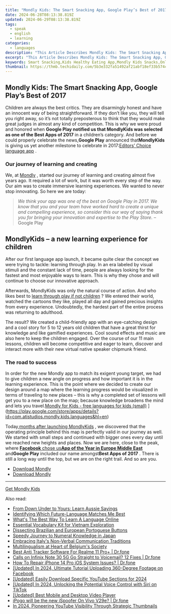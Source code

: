 ```yaml
---
title: "Mondly Kids: The Smart Snacking App, Google Play’s Best of 2017"
date: 2024-06-28T08:13:38.819Z
updated: 2024-06-29T08:13:38.819Z
tags:
  - speak
  - english
  - learning
categories:
  - languages
description: "This Article Describes Mondly Kids: The Smart Snacking App, Google Play’s Best of 2017"
excerpt: "This Article Describes Mondly Kids: The Smart Snacking App, Google Play’s Best of 2017"
keywords: Smart Snacking,Kids Healthy Eating App,Mondly Kids Snacks,Online Nutritional Guidance for Children,2017 Best Kids Snacking App (Google Play),Innovative Kids' Nutrition Mobile Application,Interactive Snack Recommendations (Kids)
thumbnail: https://thmb.techidaily.com/5b3e332fa51492af21abf18ef33b574cc8cc906108c430d8c2e295ba6edd5cf6.jpg
---
```


## Mondly Kids: The Smart Snacking App, Google Play’s Best of 2017

 Children are always the best critics. They are disarmingly honest and have an innocent way of being straightforward. If they don’t like you, they will tell you right away, so it’s not totally preposterous to think that they would make great judges in almost any kind of competition. This is why we were proud and honored when **Google Play notified us that MondlyKids was selected as one of the Best Apps of 2017** in a children’s category. And before we could properly celebrate the news,**Google Play** announced that**MondlyKids** is giving us yet another milestone to celebrate in 2017:[Editors’ Choice language app](https://shop.mondly.com/affiliate.php?ACCOUNT=ATISTUDI&AFFILIATE=108875&PATH=https://www.mondly.com?AFFILIATE=108875) .

### Our journey of learning and creating

 We, at [Mondly](https://adjt.mondly.com/5ixfg4k?campaign=blog-post-id-942&fallback=https%3A%2F%2Fapp.mondly.com%3Futm%5Fmedium%3Dblog%5Fblog-post-id-942%26utm%5Fsource%3Dblog-post-id-942&redirect%5Fmacos=https%3A%2F%2Fapp.mondly.com%3Futm%5Fmedium%3Dblog%5Fblog-post-id-942%26utm%5Fsource%3Dblog-post-id-942&redirect%5Fandroid=https%3A%2F%2Fplay.google.com%2Fstore%2Fapps%2Fdetails%3Fid%3Dcom.atistudios.mondly.languages%3Futm%5Fmedium%3Dblog%5Fblog-post-id-942%26utm%5Fsource%3Dblog-post-id-942&redirect%5Fios=https%3A%2F%2Fapps.apple.com%2Fapp%2Fapple-store%2Fid987873536%3Fpt%3D78954800%26ct%3Dblog-post-id-942%26mt%3D8) , started our journey of learning and creating almost five years ago. It required a lot of work, but it was worth every step of the way. Our aim was to create immersive learning experiences. We wanted to never stop innovating. So here we are today:

> _We think your app was one of the best on Google Play in 2017\. We know that you and your team have worked hard to create a unique and compelling experience, so consider this our way of saying thank you for bringing your innovation and expertise to the Play Store._  – Google Play

## MondlyKids – a new learning experience for children

 After our first language app launch, it became quite clear the concept we were trying to tackle: learning through play. In an era labeled by visual stimuli and the constant lack of time, people are always looking for the fastest and most enjoyable ways to learn. This is why they chose and will continue to choose our innovative approach.

 Afterwards, MondlyKids was only the natural course of action. And who likes best to [learn through play if not children](https://shop.mondly.com/affiliate.php?ACCOUNT=ATISTUDI&AFFILIATE=108875&PATH=https://www.mondly.com?AFFILIATE=108875) ? We entered their world, watched the cartoons they like, played all day and gained precious insights from every experience. Undoubtedly, the hardest part of the entire process was returning to adulthood.

 The result? We created a child-friendly app with an eye-catching design and a cool story for 5 to 12 years old children that have a great thirst for knowledge and like gamified experiences. Cool sound effects and music are also here to keep the children engaged. Over the course of our 11 main lessons, children will become competitive and eager to learn, discover and interact more with their new virtual native speaker chipmunk friend.

### The road to success

 In order for the new Mondly app to match its exigent young target, we had to give children a new angle on progress and how important it is in the learning experience. This is the point where we decided to create our design around a map where the learning progress would be visualized in terms of traveling to new places – this is why a completed set of lessons will get you to a new place on the map; because knowledge broadens the mind and lets you travel.[Mondly for Kids - free languages for kids (small)](https://edge.mondly.com/blog/wp-content/uploads/2017/12/Mondly-for-Kids-free-languages-for-kids-small-1024x921.png "Google Play Selects Mondly’s Kids App As One Of The Best Apps Of 2017 2") ](https://play.google.com/store/apps/details?id=com.atistudios.mondly.kids.languages&hl=en)

 Today,[months after launching MondlyKids](https://shop.mondly.com/affiliate.php?ACCOUNT=ATISTUDI&AFFILIATE=108875&PATH=https://www.mondly.com?AFFILIATE=108875) , we discovered that the operating principle behind this map is perfectly valid in our journey as well. We started with small steps and continued with bigger ones every day until we reached new heights and places. Now we are here, close to the peak, where [**Facebook** chose us**App of the Year in Europe Middle East**](https://shop.mondly.com/affiliate.php?ACCOUNT=ATISTUDI&AFFILIATE=108875&PATH=https://www.mondly.com?AFFILIATE=108875) and**Google Play** included our name amongst**Best Apps of 2017** . There is still a long way until the top, but we are on the right trail. And so are you.

* [Download Mondly](https://www.facebook.com/sharer/sharer.php?u=https%3A%2F%2Fwww.mondly.com%2Fblog%2Fgoogle-play-selects-mondlys-kids-app-one-best-apps-2017%2F&t=Google+Play+selects+Mondly%E2%80%99s+Kids+App+as+one+of+the+Best+Apps+of+2017 "Share on Facebook")
* [Download Mondly](https://shop.mondly.com/affiliate.php?ACCOUNT=ATISTUDI&AFFILIATE=108875&PATH=https://www.mondly.com?AFFILIATE=108875)

---

[Get Mondly Kids](https://play.google.com/store/apps/details?id=com.atistudios.mondly.kids.languages&hl=en "Get Mondly Kids")

<ins class="adsbygoogle"
     style="display:block"
     data-ad-format="autorelaxed"
     data-ad-client="ca-pub-7571918770474297"
     data-ad-slot="1223367746"></ins>



<ins class="adsbygoogle"
     style="display:block"
     data-ad-client="ca-pub-7571918770474297"
     data-ad-slot="8358498916"
     data-ad-format="auto"
     data-full-width-responsive="true"></ins>

<span class="atpl-alsoreadstyle">Also read:</span>
<div><ul>
<li><a href="https://mondly-stories.techidaily.com/from-down-under-to-yours-learn-aussie-sayings/"><u>From Down Under to Yours: Learn Aussie Sayings</u></a></li>
<li><a href="https://mondly-stories.techidaily.com/identifying-which-future-language-matches-me-best/"><u>Identifying Which Future-Language Matches Me Best</u></a></li>
<li><a href="https://mondly-stories.techidaily.com/whats-the-best-way-to-learn-a-language-online/"><u>What's The Best Way To Learn A Language Online</u></a></li>
<li><a href="https://mondly-stories.techidaily.com/essential-vocabulary-kit-for-vietnam-exploration/"><u>Essential Vocabulary Kit for Vietnam Exploration</u></a></li>
<li><a href="https://mondly-stories.techidaily.com/dissecting-brazilian-and-european-portoguese-buttons/"><u>Dissecting Brazilian and European Portoguese Buttons</u></a></li>
<li><a href="https://mondly-stories.techidaily.com/speedy-journey-to-numeral-knowledge-in-japan/"><u>Speedy Journey to Numeral Knowledge in Japan</u></a></li>
<li><a href="https://mondly-stories.techidaily.com/embracing-italys-non-verbal-communication-traditions/"><u>Embracing Italy's Non-Verbal Communication Traditions</u></a></li>
<li><a href="https://mondly-stories.techidaily.com/multilingualism-at-heart-of-belgiums-society/"><u>Multilingualism at Heart of Belgium's Society</u></a></li>
<li><a href="https://android-location-track.techidaily.com/best-anti-tracker-software-for-realme-11-proplus-drfone-by-drfone-virtual-android/"><u>Best Anti Tracker Software For Realme 11 Pro+ | Dr.fone</u></a></li>
<li><a href="https://howto.techidaily.com/calls-on-infinix-note-30-5g-go-straight-to-voicemail-12-fixes-drfone-by-drfone-fix-android-problems-fix-android-problems/"><u>Calls on Infinix Note 30 5G Go Straight to Voicemail? 12 Fixes | Dr.fone</u></a></li>
<li><a href="https://blog-min.techidaily.com/how-to-repair-iphone-14-pro-ios-system-issues-drfone-by-drfone-ios-system-repair-ios-system-repair/"><u>How To Repair iPhone 14 Pro iOS System Issues? | Dr.fone</u></a></li>
<li><a href="https://facebook-video-recording.techidaily.com/updated-in-2024-ultimate-tutorial-uploading-360-degree-footage-on-facebook/"><u>[Updated] In 2024, Ultimate Tutorial  Uploading 360-Degree Footage on Facebook</u></a></li>
<li><a href="https://facebook-video-footage.techidaily.com/updated-easily-download-specific-youtube-sections-for-2024/"><u>[Updated] Easily Download Specific YouTube Sections for 2024</u></a></li>
<li><a href="https://tiktok-video-recordings.techidaily.com/updated-in-2024-unlocking-the-potential-voice-control-with-siri-on-tiktok/"><u>[Updated] In 2024, Unlocking the Potential  Voice Control with Siri on TikTok</u></a></li>
<li><a href="https://extra-lessons.techidaily.com/updated-best-mobile-and-desktop-video-player/"><u>[Updated] Best Mobile and Desktop Video Player</u></a></li>
<li><a href="https://change-location.techidaily.com/ipogo-will-be-the-new-ispoofer-on-vivo-v29e-drfone-by-drfone-virtual-android/"><u>iPogo will be the new iSpoofer On Vivo V29e? | Dr.fone</u></a></li>
<li><a href="https://youtube-stream.techidaily.com/in-2024-pioneering-youtube-visibility-through-strategic-thumbnails/"><u>In 2024, Pioneering YouTube Visibility Through Strategic Thumbnails</u></a></li>
</ul></div>
